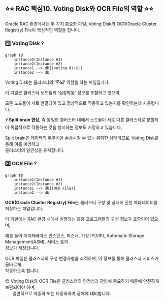 ## ⭐⭐ RAC 핵심10. Voting Disk와 OCR File의 역할 ⭐⭐

Oracle RAC 환경에서는 두 가지 중요한 파일, Voting Disk와 OCR(Oracle Cluster Registry) File이 핵심적인 역할을 합니다.

### 1️⃣ Voting Disk ?
```mermaid
graph TB
    instance1(Instance #1)
    instance2(Instance #2)
    instance1 --> db[(voting disk)]
    instance2 --> db
```
Voting Disk는 클러스터의 **'두뇌'** 역할을 하는 파일입니다. 

이 파일은 클러스터 노드들의 '심장박동' 정보를 포함하고 있으며, 

모든 노드들이 서로 연결되어 있고 정상적으로 작동하고 있는지를 확인하는데 사용됩니다. 

**⚡ Split brain 현상**, 즉 동일한 클러스터 내에서 노드들이 서로 다른 클러스터로 분할되어 
독립적으로 작동하는 것을 방지하는 정보도 저장하고 있습니다. 

Split brain은 데이터의 무결성을 손상시킬 수 있는 위험한 상태이므로, Voting Disk를 통해 이를 예방하고  
 클러스터의 일관성을 유지합니다.

### 2️⃣ OCR File ?
```mermaid
graph TB
    instance1(Instance #1)
    instance2(Instance #2)
    instance1 --> db[(OCR File)]
    instance2 --> db
```
**OCR(Oracle Cluster Registry) File**은 클러스터 구성 및 상태에 관한 메타데이터를 저장하는 파일입니다. 

이 파일에는 RAC 환경 내에서 실행되는 응용 프로그램들의 구성 정보가 포함되어 있으며, 

예를 들어 데이터베이스 인스턴스, 리스너, 가상 IP(VIP), Automatic Storage Management(ASM), 서비스 등의  
 정보가 저장됩니다. 

OCR 파일은 클러스터의 구성 변경사항을 추적하며, 이 정보를 통해 클러스터 서비스가 올바르게   
작동하도록 합니다.
&nbsp;
&nbsp;
&nbsp;

😊 Voting Disk와 OCR File은 클러스터의 안정성과 관리에 중요하기 때문에 안전하게 보관되어야 하며,   
    &nbsp;  &nbsp;  &nbsp; 일반적으로 이중화 또는 다중화하여 장애에 대비합니다.




